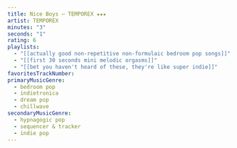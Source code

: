 ```yaml
---
title: Nice Boys — TEMPOREX ★★★
artist: TEMPOREX
minutes: "3"
seconds: "1"
rating: 6
playlists:
  - "[[actually good non-repetitive non-formulaic bedroom pop songs]]"
  - "[[first 30 seconds mini melodic orgasms]]"
  - "[[bet you haven't heard of these, they're like super indie]]"
favoritesTrackNumber:
primaryMusicGenre:
  - bedroom pop
  - indietronica
  - dream pop
  - chillwave
secondaryMusicGenre:
  - hypnagogic pop
  - sequencer & tracker
  - indie pop
---
```

